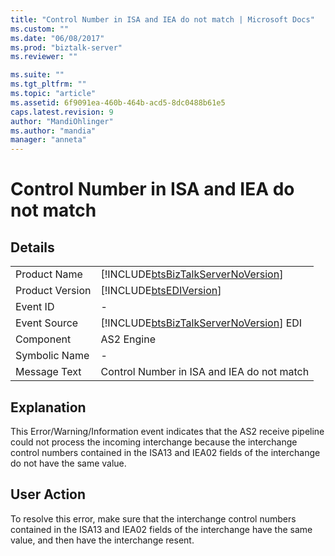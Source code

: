 ```yaml
---
title: "Control Number in ISA and IEA do not match | Microsoft Docs"
ms.custom: ""
ms.date: "06/08/2017"
ms.prod: "biztalk-server"
ms.reviewer: ""

ms.suite: ""
ms.tgt_pltfrm: ""
ms.topic: "article"
ms.assetid: 6f9091ea-460b-464b-acd5-8dc0488b61e5
caps.latest.revision: 9
author: "MandiOhlinger"
ms.author: "mandia"
manager: "anneta"
---
```

# Control Number in ISA and IEA do not match
## Details  
  
|                 |                                                                                        |
|-----------------|----------------------------------------------------------------------------------------|
|  Product Name   |   [!INCLUDE[btsBizTalkServerNoVersion](../includes/btsbiztalkservernoversion-md.md)]   |
| Product Version |               [!INCLUDE[btsEDIVersion](../includes/btsediversion-md.md)]               |
|    Event ID     |                                           -                                            |
|  Event Source   | [!INCLUDE[btsBizTalkServerNoVersion](../includes/btsbiztalkservernoversion-md.md)] EDI |
|    Component    |                                       AS2 Engine                                       |
|  Symbolic Name  |                                           -                                            |
|  Message Text   |                       Control Number in ISA and IEA do not match                       |
  
## Explanation  
 This Error/Warning/Information event indicates that the AS2 receive pipeline could not process the incoming interchange because the interchange control numbers contained in the ISA13 and IEA02 fields of the interchange do not have the same value.  
  
## User Action  
 To resolve this error, make sure that the interchange control numbers contained in the ISA13 and IEA02 fields of the interchange have the same value, and then have the interchange resent.